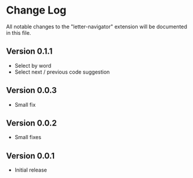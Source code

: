 # Change Log

All notable changes to the "letter-navigator" extension will be documented in this file.

## Version 0.1.1
- Select by word
- Select next / previous code suggestion

## Version 0.0.3
- Small fix

## Version 0.0.2
- Small fixes

## Version 0.0.1
- Initial release
